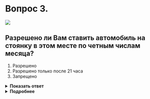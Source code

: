 # Вопрос 3.

![](https://s.drom.ru/i24227/pdd/tickets/2016/1542608630.jpg)

## Разрешено ли Вам ставить автомобиль на стоянку в этом месте по четным числам месяца?

1. Разрешено
2. Разрешено только после 21 часа
3. Запрещено

<details>
<summary><b>Показать ответ</b></summary>
Правильный ответ: 1
</details>
<details>
<summary><b>Подробнее</b></summary>
Действие запрещающих стоянку знаков начинается от места их установки. Вы же намереваетесь поставить автомобиль на стоянку до знака, т.е. вне его действия. Однозначно разрешено.
(«Дорожные знаки», пункт 12.1 ПДД)
</details>